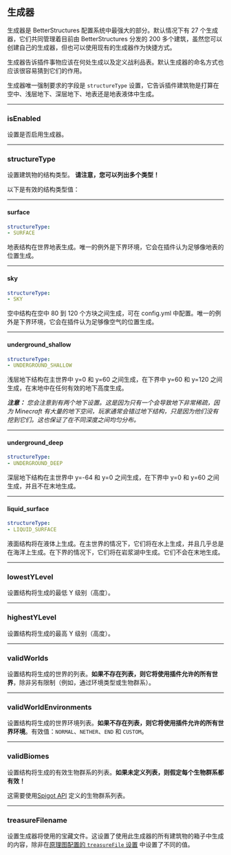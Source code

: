 ## 生成器

生成器是 BetterStructures 配置系统中最强大的部分。默认情况下有 27 个生成器，它们共同管理着目前由 BetterStructures 分发的 200 多个建筑，虽然您可以创建自己的生成器，但也可以使用现有的生成器作为快捷方式。

生成器告诉插件事物应该在何处生成以及定义战利品表。默认生成器的命名方式也应该很容易猜到它们的作用。

生成器唯一强制要求的字段是 `structureType` 设置，它告诉插件建筑物是打算在空中、浅层地下、深层地下、地表还是地表液体中生成。

***

### isEnabled

设置是否启用生成器。

***

### structureType

设置建筑物的结构类型。 **请注意，您可以列出多个类型！**

以下是有效的结构类型值：

***

#### surface

```yml
structureType: 
- SURFACE
```

地表结构在世界地表生成。唯一的例外是下界环境，它会在插件认为足够像地表的位置生成。

***

#### sky

```yml
structureType: 
- SKY
```

空中结构在空中 80 到 120 个方块之间生成，可在 config.yml 中配置。唯一的例外是下界环境，它会在插件认为足够像空气的位置生成。

***

#### underground_shallow

```yml
structureType: 
- UNDERGROUND_SHALLOW
```

浅层地下结构在主世界中 y=0 和 y=60 之间生成，在下界中 y=60 和 y=120 之间生成，在末地中在任何有效的地下高度生成。

_**注意：** 您会注意到有两个地下设置。这是因为只有一个会导致地下非常稀疏，因为 Minecraft 有大量的地下空间，玩家通常会错过地下结构，只是因为他们没有挖到它们。这也保证了在不同深度之间均匀分布。_

***

#### underground_deep

```yml
structureType: 
- UNDERGROUND_DEEP
```

深层地下结构在主世界中 y=-64 和 y=0 之间生成，在下界中 y=0 和 y=60 之间生成，并且不在末地生成。

***

#### liquid_surface

```yml
structureType: 
- LIQUID_SURFACE
```

液面结构将在液体上生成。在主世界的情况下，它们将在水上生成，并且几乎总是在海洋上生成。在下界的情况下，它们将在岩浆湖中生成。它们不会在末地生成。

***

### lowestYLevel

设置结构将生成的最低 Y 级别（高度）。

***

### highestYLevel

设置结构将生成的最高 Y 级别（高度）。

***

### validWorlds

设置结构将生成的世界的列表。**如果不存在列表，则它将使用插件允许的所有世界**，除非另有限制（例如，通过环境类型或生物群系）。

***

### validWorldEnvironments

设置结构将生成的世界环境列表。**如果不存在列表，则它将使用插件允许的所有世界环境**。有效值：`NORMAL`、`NETHER`、`END` 和 `CUSTOM`。

***

### validBiomes

设置结构将生成的有效生物群系的列表。**如果未定义列表，则假定每个生物群系都有效！**

这需要使用[Spigot API](https://hub.spigotmc.org/javadocs/spigot/org/bukkit/block/Biome.html) 定义的生物群系列表。

***

### treasureFilename

设置生成器将使用的宝藏文件。这设置了使用此生成器的所有建筑物的箱子中生成的内容，除非在[原理图配置的 `treasureFile` 设置]($language$/betterstructures/creating_structures.md&section=treasurefile) 中设置了不同的值。
